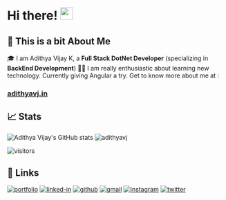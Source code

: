 # Hi there! <img src="https://media.giphy.com/media/hvRJCLFzcasrR4ia7z/giphy.gif" width="29px">
## 🚀 This is a bit About Me

🎓 I am Adithya Vijay K, a **Full Stack DotNet Developer** (specializing in **BackEnd Development**)
👨‍💻 I am really enthusiastic about learning new technology. Currently giving Angular a try.
Get to know more about me at :
### [adithyavj.in](http://www.adithyavj.in)

## 📈 Stats

<p>
    <img align="center" src="https://github-readme-stats.vercel.app/api?username=adithyavj&show_icons=true&hide_border=true&locale=en" alt="Adithya Vijay's GitHub stats">
    <img align="center" src="https://github-readme-streak-stats.herokuapp.com/?user=adithyavj&" alt="adithyavj" />
</p>

<p>
    <img src="https://visitor-badge.laobi.icu/badge?page_id=adithyavj.adithyavj" alt="visitors">
</p>

## 🔗 Links

[![portfolio](https://img.shields.io/badge/Portfolio-5340ff?style=for-the-badge&logo=Google-chrome&logoColor=white)](http://adithyavj.in)
[![linked-in](https://img.shields.io/badge/Linked_In-0077B5?style=for-the-badge&logo=LinkedIn&logoColor=white)](https://www.linkedin.com/in/adithyavijayk/)
[![github](https://img.shields.io/badge/GitHub-000000?style=for-the-badge&logo=GitHub&logoColor=white)](https://www.github.com/adithyavj/)
[![gmail](https://img.shields.io/badge/Gmail-D14836?style=for-the-badge&logo=Gmail&logoColor=white)](mailto:https://github.com/adithyavj/)
[![instagram](https://img.shields.io/badge/Instagram-E4405F?style=for-the-badge&logo=instagram&logoColor=white)](https://www.instagram.com/adithyavj/)
[![twitter](https://img.shields.io/twitter/follow/adithyavj?logo=twitter&style=for-the-badge)](https://twitter.com/adithyavj/)
